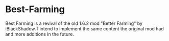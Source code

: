 # Best-Farming
Best Farming is a revival of the old 1.6.2 mod "Better Farming" by iBlackShadow. I intend to implement the same content the original mod had and more additions in the future.
